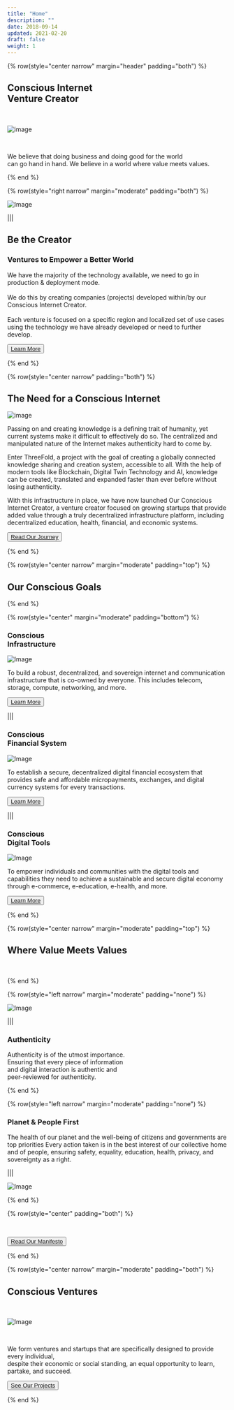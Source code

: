 ```yaml
---
title: "Home"
description: ""
date: 2018-09-14
updated: 2021-02-20
draft: false
weight: 1
---
```


<div class="container mx-auto">

<!-- section 1c -->

{% row(style="center narrow" margin="header" padding="both") %}

## Conscious Internet<br>Venture Creator

<br>

![image](img/homenew.png#xl#mx-auto)

<br>


We believe that doing business and doing good for the world<br> can go hand in hand. We believe in a world where value meets values.

{% end %}

<!-- section 1b-->

{% row(style="right narrow" margin="moderate" padding="both") %}

  ![Image](img/home1.png#medium#mx-auto)
  
   |||

## Be the Creator
 
### Ventures to Empower a Better World
We have the majority of the technology available, we need to go in production & deployment mode. 
<br><br>
We do this by creating companies (projects) developed within/by our Conscious Internet Creator.
 <br>
<br>
Each venture is focused on a specific region and localized set of use cases using the technology we have already developed or need to further develop.
<br>

<button>[Learn More](/about/)</button>

 {% end %}

 <!-- section 1c -->

{% row(style="center narrow" padding="both") %}

## The Need for a Conscious Internet

![image](img/home5.png#mx-auto)



Passing on and creating knowledge is a defining trait of humanity, yet current systems make it difficult to effectively do so. The centralized and manipulated nature of the Internet makes authenticity hard to come by.
<br>

Enter ThreeFold, a project with the goal of creating a globally connected knowledge sharing and creation system, accessible to all. With the help of modern tools like Blockchain, Digital Twin Technology and AI, knowledge can be created, translated and expanded faster than ever before without losing authenticity.
<br>

With this infrastructure in place, we have now launched Our Conscious Internet Creator, a venture creator focused on growing startups that provide added value through a truly decentralized infrastructure platform, including decentralized education, health, financial, and economic systems.




<button>[Read Our Journey](/experience/)</button>

{% end %}

<!-- section 2  -->

{% row(style="center narrow" margin="moderate" padding="top") %}

## Our Conscious Goals

{% end %}

{% row(style="center" margin="moderate" padding="bottom") %}

### Conscious <br>Infrastructure


 ![Image](img/2a.png#medium#mx-auto)



To build a robust, decentralized, and sovereign internet and communication infrastructure that is co-owned by everyone. This includes telecom, storage, compute, networking, and more.


<button>[Learn More](/home/technology/)</button>

|||

### Conscious <br>Financial System

![Image](img/2b.png#medium#mx-auto)



To establish a secure, decentralized digital financial ecosystem that provides safe and affordable micropayments, exchanges, and digital currency systems for every  transactions.



<button>[Learn More](/home/goldflow/)</button>

|||

### Conscious <br>Digital Tools

![Image](img/2c.png#medium#mx-auto)



To empower individuals and communities with the digital tools and capabilities they need to achieve a sustainable and secure digital economy through e-commerce, e-education, e-health, and more.



<button>[Learn More](/home/tools/)</button>

{% end %}


<!-- section 3 -->


{% row(style="center narrow" margin="moderate" padding="top") %}

## Where Value Meets Values

<br>


{% end %}

{% row(style="left narrow" margin="moderate" padding="none") %}

![Image](img/authenticity.png#medium#mx-auto)

|||

### Authenticity


Authenticity is of the utmost importance. <br>
Ensuring that every piece of information <br>
and digital interaction is authentic and<br> peer-reviewed for authenticity.


{% end %}

{% row(style="left narrow" margin="moderate" padding="none") %}

### Planet & People First


The health of our planet and the well-being of citizens and governments are top priorities Every action taken is in the best interest of our collective home and of people, ensuring safety, equality, education, health, privacy, and sovereignty as a right.

|||

![Image](img/planetfirst1.png#medium#mx-auto)

{% end %}


{% row(style="center" padding="both") %}

<br>

<button>[Read Our Manifesto](/manifesto/)</button>

{% end %}

<!-- section 3 -->


{% row(style="center narrow" margin="moderate" padding="both") %}

## Conscious Ventures

<br>

![Image](img/venture.png#xl#mx-auto)

<br>


We form ventures and startups that are specifically designed to provide every individual, 
<br>
despite their economic or social standing, an equal opportunity to learn, partake, and succeed.


<button>[See Our Projects](/projects/)</button>



{% end %}

</div>